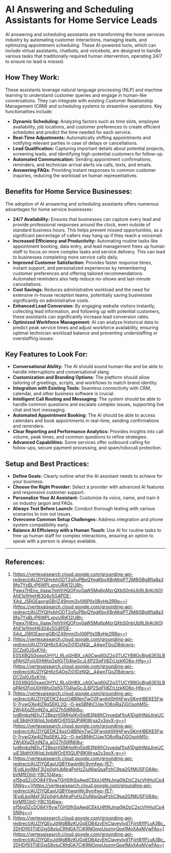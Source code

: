 # AI Answering and Scheduling Assistants for Home Service Leads

AI answering and scheduling assistants are transforming the home services industry by automating customer interactions, managing leads, and optimizing appointment scheduling. These AI-powered tools, which can include virtual assistants, chatbots, and voicebots, are designed to handle various tasks that traditionally required human intervention, operating 24/7 to ensure no lead is missed.

## How They Work:

These assistants leverage natural language processing (NLP) and machine learning to understand customer queries and engage in human-like conversations. They can integrate with existing Customer Relationship Management (CRM) and scheduling systems to streamline operations. Key functionalities include:

*   **Dynamic Scheduling:** Analyzing factors such as time slots, employee availability, job locations, and customer preferences to create efficient schedules and predict the time needed for each service.
*   **Real-Time Adjustments:** Automatically shifting appointments and notifying relevant parties in case of delays or cancellations.
*   **Lead Qualification:** Capturing important details about potential projects, screening leads, and identifying high-potential customers for follow-up.
*   **Automated Communication:** Sending appointment confirmations, reminders, and technician arrival alerts via calls, texts, and emails.
*   **Answering FAQs:** Providing instant responses to common customer inquiries, reducing the workload on human representatives.

## Benefits for Home Service Businesses:

The adoption of AI answering and scheduling assistants offers numerous advantages for home service businesses:

*   **24/7 Availability:** Ensures that businesses can capture every lead and provide professional responses around the clock, even outside of standard business hours. This helps prevent missed opportunities, as a significant percentage of callers may hang up if they reach a voicemail.
*   **Increased Efficiency and Productivity:** Automating routine tasks like appointment booking, data entry, and lead management frees up human staff to focus on more complex tasks and service delivery. This can lead to businesses completing more service calls daily.
*   **Improved Customer Satisfaction:** Provides faster response times, instant support, and personalized experiences by remembering customer preferences and offering tailored recommendations. Automated reminders also help reduce no-shows and last-minute cancellations.
*   **Cost Savings:** Reduces administrative workload and the need for extensive in-house reception teams, potentially saving businesses significantly on administrative costs.
*   **Enhanced Lead Conversion:** By engaging website visitors instantly, collecting lead information, and following up with potential customers, these assistants can significantly increase lead conversion rates.
*   **Optimized Workforce Management:** AI can analyze historical data to predict peak service times and adjust workforce availability, ensuring optimal technician workload balance and preventing understaffing or overstaffing issues.

## Key Features to Look For:

*   **Conversational Ability:** The AI should sound human-like and be able to handle interruptions and conversational slang.
*   **Customization and Branding Options:** The platform should allow tailoring of greetings, scripts, and workflows to match brand identity.
*   **Integration with Existing Tools:** Seamless connectivity with CRM, calendar, and other business software is crucial.
*   **Intelligent Call Routing and Messaging:** The system should be able to handle common questions and escalate complex issues, supporting live chat and text messaging.
*   **Automated Appointment Booking:** The AI should be able to access calendars and book appointments in real-time, sending confirmations and reminders.
*   **Clear Reporting and Performance Analytics:** Provides insights into call volume, peak times, and common questions to refine strategies.
*   **Advanced Capabilities:** Some services offer outbound calling for follow-ups, secure payment processing, and spam/robocall protection.

## Setup and Best Practices:

*   **Define Goals:** Clearly outline what the AI assistant needs to achieve for your business.
*   **Choose the Right Provider:** Select a provider with advanced AI features and responsive customer support.
*   **Personalize Your AI Assistant:** Customize its voice, name, and train it on industry jargon and FAQs.
*   **Always Test Before Launch:** Conduct thorough testing with various scenarios to iron out issues.
*   **Overcome Common Setup Challenges:** Address integration and phone system compatibility early.
*   **Balance AI Efficiency with a Human Touch:** Use AI for routine tasks to free up human staff for complex interactions, ensuring an option to speak with a person is always available.

---
## References:

1.  [https://vertexaisearch.cloud.google.com/grounding-api-redirect/AUZIYQHybhODT2q5uPBeQYqgKbyXBnMqiPT2M8i5Bg8fIa8a39fp7YxBLrP6WPLxpyURiK12U8h-Pgwx7HEnv_jlqaw7mh1rHQOFqy0aW5Mq6pMzrQXbS0nbUb9L8rAUtjOlAhE1e1HmH6304v5G4PDE-XAd_J5RGEaongGBrIZ49mmi3vI06PlIx0ByHe2RRg==](https://vertexaisearch.cloud.google.com/grounding-api-redirect/AUZIYQHybhODT2q5uPBeQYqgKbyXBnMqiPT2M8i5Bg8fIa8a39fp7YxBLrP6WPLxpyURiK12U8h-Pgwx7HEnv_jlqaw7mh1rHQOFqy0aW5Mq6pMzrQXbS0nbUb9L8rAUtjOlAhE1e1HmH6304v5G4PDE-XAd_J5RGEaongGBrIZ49mmi3vI06PlIx0ByHe2RRg==)
2.  [https://vertexaisearch.cloud.google.com/grounding-api-redirect/AUZIYQH6zS4OgZi01DzNQl__44wnTGoZl8dcwrs-DCZpI0JSxKYd-E0SXBQS0swpOHYU_RLoGHBX_cA0Cws60iZ2q3TUCYB8OcBig63ESLBgPAH2FoiU0HWtxOpfGjT04lwGcJL6P2SqFIi8ZrLtzkKO6o-Hfg==](https://vertexaisearch.cloud.google.com/grounding-api-redirect/AUZIYQH6zS4OgZi01DzNQl__44wnTGoZl8dcwrs-DCZpI0JSxKYd-E0SXBQS0swpOHYU_RLoGHBX_cA0Cws60iZ2q3TUCYB8OcBig63ESLBgPAH2FoiU0HWtxOpfGjT04lwGcJL6P2SqFIi8ZrLtzkKO6o-Hfg==)
3.  [https://vertexaisearch.cloud.google.com/grounding-api-redirect/AUZIYQEDKZ4qzO4BINmTwC0Fwvbjt0HHjFwySKmHBEKE5Fw0-7rywGXe4tZRqSEKL2Q--O-keSBNhCUay1O8ojRaZjGOsohM5i-2Wj4XqZEmNZg_aOZ7h5tRNIi8u-Ivd6mbzNEhJT2BpzrtISMHplKn5lsIB3Ni6fiClvvedaf1IxA1DgjtHNdJlreUCuiE38dHXWjlqLfpjbWOrEf0QUPiRKWrxa2v3ovX-g==](https://vertexaisearch.cloud.google.com/grounding-api-redirect/AUZIYQEDKZ4qzO4BINmTwC0Fwvbjt0HHjFwySKmHBEKE5Fw0-7rywGXe4tZRqSEKL2Q--O-keSBNhCUay1O8ojRaZjGOsohM5i-2Wj4XqZEmNZg_aOZ7h5tRNIi8u-Ivd6mbzNEhJT2BpzrtISMHplKn5lsIB3Ni6fiClvvedaf1IxA1DgjtHNdJlreUCuiE38dHXWjlqLfpjbWOrEf0QUPiRKWrxa2v3ovX-g==)
4.  [https://vertexaisearch.cloud.google.com/grounding-api-redirect/AUZIYQEaoUQBYtiwqnWc9ymfwp-fE7-1EydLkoiMxF3I2p0gHJbNraPoHzZiuNIwQsaPzhC9pa2GfMUSFG84p-bVMfEOti0-YBC104Iws-xf5bgSZcDO84Y6ywTGHSfhSqAwdCEkiU4ftNJma0lkDzC2scVHHuICp45N9g==](https://vertexaisearch.cloud.google.com/grounding-api-redirect/AUZIYQEaoUQBYtiwqnWc9ymfwp-fE7-1EydLkoiMxF3I2p0gHJbNraPoHzZiuNIwQsaPzhC9pa2GfMUSFG84p-bVMfEOti0-YBC104Iws-xf5bgSZcDO84Y6ywTGHSfhSqAwdCEkiU4ftNJma0lkDzC2scVHHuICp45N9g==)
5.  [https://vertexaisearch.cloud.google.com/grounding-api-redirect/AUZIYQEoJdWgBBzKUGqEDB4zvEhCIayeylvdTFjjrt81fFLvA3Bc_2DHDf93TliEGjgS8xtuCRfd0A7CjKRNGmpUqzmrQpe1MoXAxNVwFAo=](https://vertexaisearch.cloud.google.com/grounding-api-redirect/AUZIYQEoJdWgBBzKUGqEDB4zvEhCIayeylvdTFjjrt81fFLvA3Bc_2DHDf93TliEGjgS8xtuCRfd0A7CjKRNGmpUqzmrQpe1MoXAxNVwFAo=)